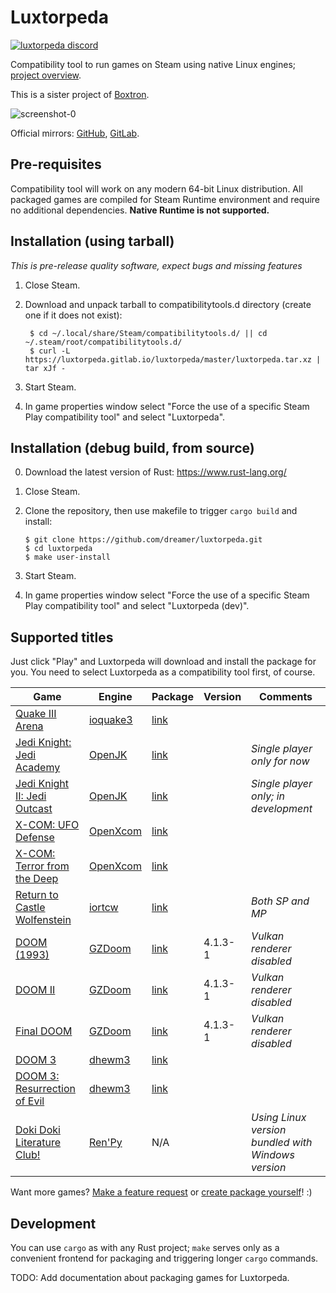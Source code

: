 # Luxtorpeda

[![luxtorpeda discord](https://img.shields.io/discord/514567252864008206.svg?label=discord)](https://discord.gg/8mFhUPX)

Compatibility tool to run games on Steam using native Linux engines; [project overview](https://github.com/dreamer/luxtorpeda/wiki).

This is a sister project of [Boxtron](https://github.com/dreamer/boxtron/).

![screenshot-0](https://user-images.githubusercontent.com/3967/61964568-7b674500-afce-11e9-9c42-ef6cc1b425b6.png)

Official mirrors:
[GitHub](https://github.com/dreamer/luxtorpeda),
[GitLab](https://gitlab.com/luxtorpeda/luxtorpeda).

## Pre-requisites

Compatibility tool will work on any modern 64-bit Linux distribution.
All packaged games are compiled for Steam Runtime environment and require no
additional dependencies. **Native Runtime is not supported.**

## Installation (using tarball)

*This is pre-release quality software, expect bugs and missing features*

1. Close Steam.
2. Download and unpack tarball to compatibilitytools.d directory (create one if it does not exist):

        $ cd ~/.local/share/Steam/compatibilitytools.d/ || cd ~/.steam/root/compatibilitytools.d/
        $ curl -L https://luxtorpeda.gitlab.io/luxtorpeda/master/luxtorpeda.tar.xz | tar xJf -

3. Start Steam.
4. In game properties window select "Force the use of a specific Steam Play
   compatibility tool" and select "Luxtorpeda".

## Installation (debug build, from source)

0. Download the latest version of Rust: https://www.rust-lang.org/
1. Close Steam.
2. Clone the repository, then use makefile to trigger `cargo build` and install:

       $ git clone https://github.com/dreamer/luxtorpeda.git
       $ cd luxtorpeda
       $ make user-install

3. Start Steam.
4. In game properties window select "Force the use of a specific Steam Play
   compatibility tool" and select "Luxtorpeda&nbsp;(dev)".

## Supported titles

Just click "Play" and Luxtorpeda will download and install the package for you.
You need to select Luxtorpeda as a compatibility tool first, of course.

| Game | Engine | Package | Version | Comments
|---   |---     |---	  |---      |---
| [Quake III Arena](https://store.steampowered.com/app/2200/) | [ioquake3](https://ioquake3.org/) | [link](https://luxtorpeda.gitlab.io/packages/ioq3/) | |
| [Jedi Knight: Jedi Academy](https://store.steampowered.com/app/6020/) | [OpenJK](https://github.com/JACoders/OpenJK) | [link](https://luxtorpeda.gitlab.io/packages/openjk/) | | *Single player only for now*
| [Jedi Knight II: Jedi Outcast](https://store.steampowered.com/app/6030/) | [OpenJK](https://github.com/JACoders/OpenJK) | [link](https://luxtorpeda.gitlab.io/packages/openjk/) | | *Single player only; in development*
| [X-COM: UFO Defense](https://store.steampowered.com/app/7760/) | [OpenXcom](https://openxcom.org/) | [link](https://luxtorpeda.gitlab.io/packages/openxcom/) | |
| [X-COM: Terror from the Deep](https://store.steampowered.com/app/7650/) | [OpenXcom](https://openxcom.org/) | [link](https://luxtorpeda.gitlab.io/packages/openxcom/) | |
| [Return to Castle Wolfenstein](https://store.steampowered.com/app/9010/) | [iortcw](https://github.com/iortcw/iortcw) | [link](https://luxtorpeda.gitlab.io/packages/iortcw/) | | *Both SP and MP*
| [DOOM (1993)](https://store.steampowered.com/app/2280/) | [GZDoom](https://zdoom.org/) | [link](https://luxtorpeda.gitlab.io/packages/gzdoom/) | 4.1.3-1 | *Vulkan renderer disabled*
| [DOOM II](https://store.steampowered.com/app/2300/) | [GZDoom](https://zdoom.org/) | [link](https://luxtorpeda.gitlab.io/packages/gzdoom/) | 4.1.3-1 | *Vulkan renderer disabled*
| [Final DOOM](https://store.steampowered.com/app/2290/) | [GZDoom](https://zdoom.org/) | [link](https://luxtorpeda.gitlab.io/packages/gzdoom/) | 4.1.3-1 | *Vulkan renderer disabled*
| [DOOM 3](https://store.steampowered.com/app/9050/) | [dhewm3](https://dhewm3.org/) | [link](https://luxtorpeda.gitlab.io/packages/dhewm3/) | |
| [DOOM 3: Resurrection of Evil](https://store.steampowered.com/app/9070/) | [dhewm3](https://dhewm3.org/) | [link](https://luxtorpeda.gitlab.io/packages/dhewm3/) | |
| [Doki Doki Literature Club!](https://store.steampowered.com/app/698780/) | [Ren'Py](https://www.renpy.org/) | N/A | | *Using Linux version bundled with Windows version*

Want more games? [Make a feature request](https://github.com/dreamer/luxtorpeda/issues/new) or [create package yourself](https://github.com/dreamer/luxtorpeda/wiki/Packaging-tutorial)! :)

## Development

You can use `cargo` as with any Rust project; `make` serves only as a convenient
frontend for packaging and triggering longer `cargo` commands.

TODO: Add documentation about packaging games for Luxtorpeda.
